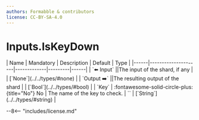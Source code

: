 ```yaml
---
authors: Formabble & contributors
license: CC-BY-SA-4.0
---
```



# Inputs.IsKeyDown

<div class="sh-parameters" markdown="1">
| Name | Mandatory | Description | Default | Type |
|------|---------------------|-------------|---------|------|
| `⬅️ Input` ||The input of the shard, if any | | [`None`](../../types/#none) |
| `Output ➡️` ||The resulting output of the shard | | [`Bool`](../../types/#bool) |
| `Key` | :fontawesome-solid-circle-plus:{title="No"} No  | The name of the key to check. | `` | [`String`](../../types/#string) |

</div>



--8<-- "includes/license.md"


